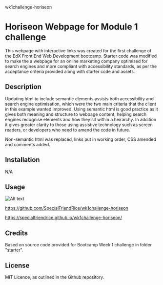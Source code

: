 wk1challenge-horiseon

# Horiseon Webpage for Module 1 challenge

This webpage with interactive links was created for the first challenge of the EdX Front End Web Development bootcamp. Starter code was modified to make the a webpage for an online marketing company optimised for search engines and more compliant with accessibility standards, as per the acceptance criteria provided along with starter code and assets.

## Description

Updating html to include semantic elements assists both accessibility and search engine optimisation, which were the two main criteria that the client in this example wanted improved. Using semantic html is good practice as it gives both meaning and structure to webpage content, helping search engines recognise elements and how they sit within a heirarchy. In addition it gives greater clarity to those using assistive technology such as screen readers, or developers who need to amend the code in future.

Non-semantic html was replaced, links put in working order, CSS amended and comments added.

## Installation

N/A

## Usage

![Alt text](assets/images/Screenshot.png)

https://github.com/SpecialFriendRice/wk1challenge-horiseon


https://specialfriendrice.github.io/wk1challenge-horiseon/

## Credits

Based on source code provided for Bootcamp Week 1 challenge in folder "starter".

## License

MIT Licence, as outlined in the Github repository.